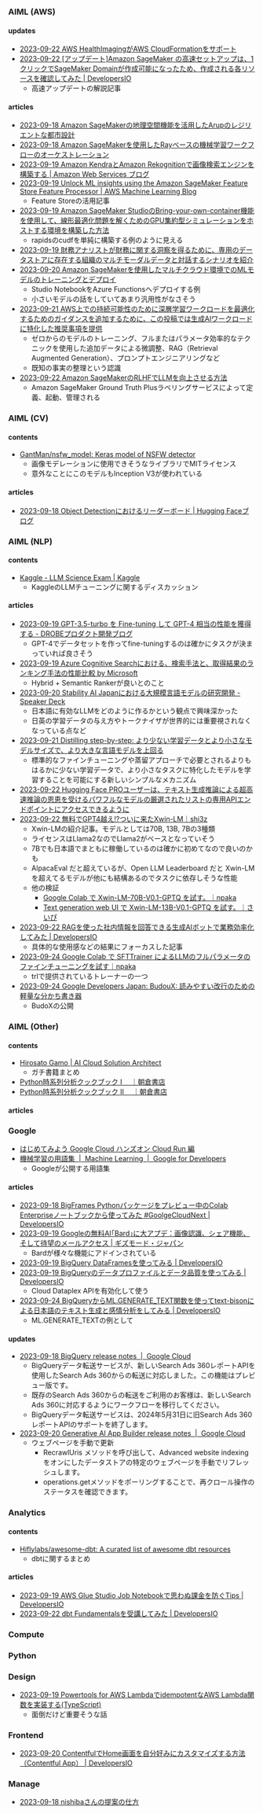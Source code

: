 
### AIML (AWS)

#### updates

- [2023-09-22 AWS HealthImagingがAWS CloudFormationをサポート](https://aws.amazon.com/jp/about-aws/whats-new/2023/09/aws-healthimaging-cloudformation/)
- [2023-09-22 [アップデート]Amazon SageMaker の高速セットアップは、1クリックでSageMaker Domainが作成可能になったため、作成される各リソースを確認してみた | DevelopersIO](https://dev.classmethod.jp/articles/amazon-sagemaker-quick-setup-1-click/)
  - 高速アップデートの解説記事

#### articles

- [2023-09-18 Amazon SageMakerの地理空間機能を活用したArupのレジリエントな都市設計](https://aws.amazon.com/jp/blogs/machine-learning/designing-resilient-cities-at-arup-using-amazon-sagemaker-geospatial-capabilities/)
- [2023-09-18 Amazon SageMakerを使用したRayベースの機械学習ワークフローのオーケストレーション](https://aws.amazon.com/jp/blogs/machine-learning/orchestrate-ray-based-machine-learning-workflows-using-amazon-sagemaker/)
- [2023-09-19 Amazon KendraとAmazon Rekognitionで画像検索エンジンを構築する | Amazon Web Services ブログ](https://aws.amazon.com/jp/blogs/news/build-an-image-search-engine-with-amazon-kendra-and-amazon-rekognition/)
- [2023-09-19 Unlock ML insights using the Amazon SageMaker Feature Store Feature Processor | AWS Machine Learning Blog](https://aws.amazon.com/jp/blogs/machine-learning/unlock-ml-insights-using-the-amazon-sagemaker-feature-store-feature-processor/)
  - Feature Storeの活用記事
- [2023-09-19 Amazon SageMaker StudioのBring-your-own-container機能を使用して、線形最適化問題を解くためのGPU集約型シミュレーションをホストする環境を構築した方法](https://aws.amazon.com/jp/blogs/machine-learning/how-virtuswap-accelerates-their-pandas-based-trading-simulations-with-an-amazon-sagemaker-studio-custom-container-and-aws-gpu-instances/)
  - rapidsのcudfを単純に構築する例のように見える
- [2023-09-19 財務アナリストが財務に関する洞察を得るために、専用のデータストアに存在する組織のマルチモーダルデータと対話するシナリオを紹介](https://aws.amazon.com/jp/blogs/machine-learning/generative-ai-and-multi-modal-agents-in-aws-the-key-to-unlocking-new-value-in-financial-markets/)
- [2023-09-20 Amazon SageMakerを使用したマルチクラウド環境でのMLモデルのトレーニングとデプロイ](https://aws.amazon.com/jp/blogs/machine-learning/train-and-deploy-ml-models-in-a-multicloud-environment-using-amazon-sagemaker/)
  - Studio NotebookをAzure Functionsへデプロイする例
  - 小さいモデルの話をしていてあまり汎用性がなさそう
- [2023-09-21 AWS上での持続可能性のために深層学習ワークロードを最適化するためのガイダンスを追加するために、この投稿では生成AIワークロードに特化した推奨事項を提供](https://aws.amazon.com/jp/blogs/machine-learning/optimize-generative-ai-workloads-for-environmental-sustainability/)
  - ゼロからのモデルのトレーニング、フルまたはパラメータ効率的なテクニックを使用した追加データによる微調整、RAG（Retrieval Augmented Generation）、プロンプトエンジニアリングなど
  - 既知の事実の整理という認識
- [2023-09-22 Amazon SageMakerのRLHFでLLMを向上させる方法](https://aws.amazon.com/jp/blogs/machine-learning/improving-your-llms-with-rlhf-on-amazon-sagemaker/)
  - Amazon SageMaker Ground Truth Plusラベリングサービスによって定義、起動、管理される

### AIML (CV)

#### contents

- [GantMan/nsfw_model: Keras model of NSFW detector](https://github.com/GantMan/nsfw_model/)
  - 画像モデレーションに使用できそうなライブラリでMITライセンス
  - 意外なことにこのモデルもInception V3が使われている

#### articles

- [2023-09-18 Object Detectionにおけるリーダーボード | Hugging Faceブログ](https://huggingface.co/blog/object-detection-leaderboard)

### AIML (NLP)

#### contents

- [Kaggle - LLM Science Exam | Kaggle](https://www.kaggle.com/competitions/kaggle-llm-science-exam/discussion/436383)
  - KaggleのLLMチューニングに関するディスカッション

#### articles

- [2023-09-19 GPT-3.5-turbo を Fine-tuning して GPT-4 相当の性能を獲得する - DROBEプロダクト開発ブログ](https://tech.drobe.co.jp/entry/2023/09/19/140000)
  - GPT-4でデータセットを作ってfine-tuningするのは確かにタスクが決まっていれば良さそう
- [2023-09-19 Azure Cognitive Searchにおける、検索手法と、取得結果のランキング手法の性能比較 by Microsoft](https://twitter.com/shohei_aio/status/1703951241502773640)
  - Hybrid + Semantic Rankerが良いとのこと
- [2023-09-20 Stability AI Japanにおける大規模言語モデルの研究開発 - Speaker Deck](https://speakerdeck.com/iwiwi/stability-ai-japanniokeruda-gui-mo-yan-yu-moderunoyan-jiu-kai-fa)
  - 日本語に有効なLLMをどのように作るかという観点で興味深かった
  - 日英の学習データの与え方やトークナイザが世界的には重要視されなくなっている点など
- [2023-09-21 Distilling step-by-step: より少ない学習データとより小さなモデルサイズで、より大きな言語モデルを上回る](https://blog.research.google/2023/09/distilling-step-by-step-outperforming.html)
  - 標準的なファインチューニングや蒸留アプローチで必要とされるよりもはるかに少ない学習データで、より小さなタスクに特化したモデルを学習することを可能にする新しいシンプルなメカニズム
- [2023-09-22 Hugging Face PROユーザーは、テキスト生成推論による超高速推論の恩恵を受けるパワフルなモデルの厳選されたリストの専用APIエンドポイントにアクセスできるように](https://huggingface.co/blog/inference-pro)
- [2023-09-22 無料でGPT4越え!?ついに来たXwin-LM｜shi3z](https://note.com/shi3zblog/n/n7cc197e603d4)
  - Xwin-LMの紹介記事。モデルとしては70B, 13B, 7Bの3種類
  - ライセンスはLlama2なのでLlama2がベースとなっていそう
  - 7Bでも日本語でまともに稼働しているのは確かに初めてなので良いのかも
  - AlpacaEval だと超えているが、Open LLM Leaderboard だと Xwin-LM を超えてるモデルが他にも結構あるのでタスクに依存しそうな性能
  - 他の検証
    - [Google Colab で Xwin-LM-70B-V0.1-GPTQ を試す。｜npaka](https://note.com/npaka/n/n83a017e6f621)
    - [Text generation web UI で Xwin-LM-13B-V0.1-GPTQ を試す。｜さいぴ](https://note.com/sa1p/n/n51170c4d1a1f)
- [2023-09-22 RAGを使った社内情報を回答できる生成AIボットで業務効率化してみた | DevelopersIO](https://dev.classmethod.jp/articles/improve-work-efficiency-with-generateive-ai-chatbot-using-rag/)
  - 具体的な使用感などの結果にフォーカスした記事
- [2023-09-24 Google Colab で SFTTrainer によるLLMのフルパラメータのファインチューニングを試す｜npaka](https://note.com/npaka/n/n104d79e6e7d2)
  - trlで提供されているトレーナーの一つ
- [2023-09-24 Google Developers Japan: BudouX: 読みやすい改行のための軽量な分かち書き器](https://developers-jp.googleblog.com/2023/09/budoux-adobe.html)
  - BudoXの公開

### AIML (Other)

#### contents

- [Hirosato Gamo | AI Cloud Solution Architect](https://twitter.com/hiro_gamo/status/1701614711094276514?s=12&t=0nszgXsDXAd-L4WiCutIWg)
  - ガチ書籍まとめ
- [Python時系列分析クックブック I　 ｜朝倉書店](https://www.asakura.co.jp/detail.php?book_code=12294)
- [Python時系列分析クックブック II　 ｜朝倉書店](https://www.asakura.co.jp/detail.php?book_code=12295)

#### articles

### Google

- [はじめてみよう Google Cloud ハンズオン Cloud Run 編](https://github.com/google-cloud-japan/gcp-getting-started-cloudrun)
- [機械学習の用語集  |  Machine Learning  |  Google for Developers](https://developers.google.com/machine-learning/glossary?hl=ja)
  - Googleが公開する用語集

#### articles

- [2023-09-18 BigFrames Pythonパッケージをプレビュー中のColab Enterpriseノートブックから使ってみた #GoolgeCloudNext | DevelopersIO](https://dev.classmethod.jp/articles/try-bigframes-python-from-colab-enterprise-preview/)
- [2023-09-19 Googleの無料AI｢Bard｣に大アプデ：画像認識、シェア機能、そして待望のメールアクセス | ギズモード・ジャパン](https://www.gizmodo.jp/2023/09/google-bard-sept23-update.html)
  - Bardが様々な機能にアドインされている
- [2023-09-19 BigQuery DataFramesを使ってみる | DevelopersIO](https://dev.classmethod.jp/articles/bigquery_df/)
- [2023-09-19 BigQueryのデータプロファイルとデータ品質を使ってみる | DevelopersIO](https://dev.classmethod.jp/articles/bq-dprofile_quoality/)
  - Cloud Dataplex APIを有効化して使う
- [2023-09-24 BigQueryからML.GENERATE_TEXT関数を使ってtext-bisonによる日本語のテキスト生成と感情分析をしてみる | DevelopersIO](https://dev.classmethod.jp/articles/bigquery-japanese-text-gen-sentiment-analysis-ml-generate_text-text-bison/)
  - ML.GENERATE_TEXTの例として

#### updates

- [2023-09-18 BigQuery release notes  |  Google Cloud](https://cloud.google.com/bigquery/docs/release-notes#September_18_2023)
  - BigQueryデータ転送サービスが、新しいSearch Ads 360レポートAPIを使用したSearch Ads 360からの転送に対応しました。この機能はプレビュー版です。
  - 既存のSearch Ads 360からの転送をご利用のお客様は、新しいSearch Ads 360に対応するようにワークフローを移行してください。
  - BigQueryデータ転送サービスは、2024年5月31日に旧Search Ads 360レポートAPIのサポートを終了します。
- [2023-09-20 Generative AI App Builder release notes  |  Google Cloud](https://cloud.google.com/generative-ai-app-builder/docs/release-notes#September_20_2023)
  - ウェブページを手動で更新
    - RecrawlUris メソッドを呼び出して、Advanced website indexing をオンにしたデータストアの特定のウェブページを手動でリフレッシュします。
    - operations.getメソッドをポーリングすることで、再クロール操作のステータスを確認できます。

### Analytics

#### contents

- [Hiflylabs/awesome-dbt: A curated list of awesome dbt resources](https://github.com/Hiflylabs/awesome-dbt)
  - dbtに関するまとめ

#### articles

- [2023-09-19 AWS Glue Studio Job Notebookで思わぬ課金を防ぐTips | DevelopersIO](https://dev.classmethod.jp/articles/aws-glue-studio-job-notebook-prevent-unexpected-cost/)
- [2023-09-22 dbt Fundamentalsを受講してみた | DevelopersIO](https://dev.classmethod.jp/articles/tried-dbt-fundamentals-course/)

### Compute


### Python

### Design

- [2023-09-19 Powertools for AWS LambdaでidempotentなAWS Lambda関数を実装する(TypeScript)](https://aws.amazon.com/jp/blogs/compute/implementing-idempotent-aws-lambda-functions-with-powertools-for-aws-lambda-typescript/)
  - 面倒だけど重要そうな話

### Frontend

- [2023-09-20 ContentfulでHome画面を自分好みにカスタマイズする方法（Contentful App） | DevelopersIO](https://dev.classmethod.jp/articles/contentful-home-customize/)

### Manage

- [2023-09-18 nishibaさんの提案の仕方](https://twitter.com/m_nishiba/status/1703699862695620926?s=12&t=0nszgXsDXAd-L4WiCutIWg)
